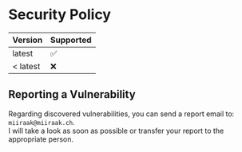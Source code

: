 # Security Policy
| Version | Supported          |
| ------- | ------------------ |
| latest   | :white_check_mark: |
| < latest   | :x:                |

## Reporting a Vulnerability
Regarding discovered vulnerabilities, you can send a report email to: `miiraak@miiraak.ch`. <br>
I will take a look as soon as possible or transfer your report to the appropriate person.
